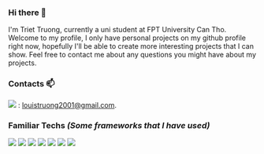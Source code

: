 ### Hi there 👋

I'm Triet Truong, currently a uni student at FPT University Can Tho. Welcome to my profile, I only have personal projects on my github profile right now, hopefully I'll be able to create more interesting projects that I can show. Feel free to contact me about any questions you might have about my projects.
### Contacts 📫
<img src="https://img.shields.io/badge/Gmail-D14836?style=for-the-badge&logo=gmail&logoColor=white"></img> : louistruong2001@gmail.com.

### Familiar Techs *(Some frameworks that I have used)* 
<img src="https://img.shields.io/badge/React-20232A?style=for-the-badge&logo=react&logoColor=61DAFB"></img>
<img src="https://img.shields.io/badge/TypeScript-007ACC?style=for-the-badge&logo=typescript&logoColor=white"></img>
<img src="https://img.shields.io/badge/Pug-E3C29B?style=for-the-badge&logo=pug&logoColor=black"></img>
<img src="https://img.shields.io/badge/Sass-CC6699?style=for-the-badge&logo=sass&logoColor=white"></img>
<img src="https://img.shields.io/badge/.NET-512BD4?style=for-the-badge&logo=dotnet&logoColor=white"></img>
<img src="https://img.shields.io/badge/Microsoft%20SQL%20Server-CC2927?style=for-the-badge&logo=microsoft%20sql%20server&logoColor=white"></img>
<img src="https://img.shields.io/badge/Visual_Studio_Code-0078D4?style=for-the-badge&logo=visual%20studio%20code&logoColor=white"></img>
<!--
**triettruong1/triettruong1** is a ✨ _special_ ✨ repository because its `README.md` (this file) appears on your GitHub profile.

Here are some ideas to get you started:

- 🔭 I’m currently working on ...
- 🌱 I’m currently learning ...
- 👯 I’m looking to collaborate on ...
- 🤔 I’m looking for help with ...
- 💬 Ask me about ...
- 📫 How to reach me: ...
- 😄 Pronouns: ...
- ⚡ Fun fact: ...
-->
